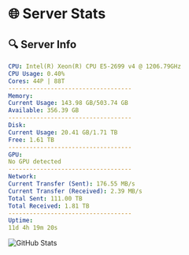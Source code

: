 # 🌐 Server Stats
## 🔍 Server Info
```yaml
CPU: Intel(R) Xeon(R) CPU E5-2699 v4 @ 1206.79GHz
CPU Usage: 0.40%
Cores: 44P | 88T
-----------------------------------
Memory:
Current Usage: 143.98 GB/503.74 GB
Available: 356.39 GB
-----------------------------------
Disk:
Current Usage: 20.41 GB/1.71 TB
Free: 1.61 TB
-----------------------------------
GPU:
No GPU detected
-----------------------------------
Network:
Current Transfer (Sent): 176.55 MB/s
Current Transfer (Received): 2.39 MB/s
Total Sent: 111.00 TB
Total Received: 1.81 TB
-----------------------------------
Uptime:
11d 4h 19m 20s
```
![GitHub Stats](https://img.shields.io/badge/Updated-2025-02-19_03:02:38-blue)